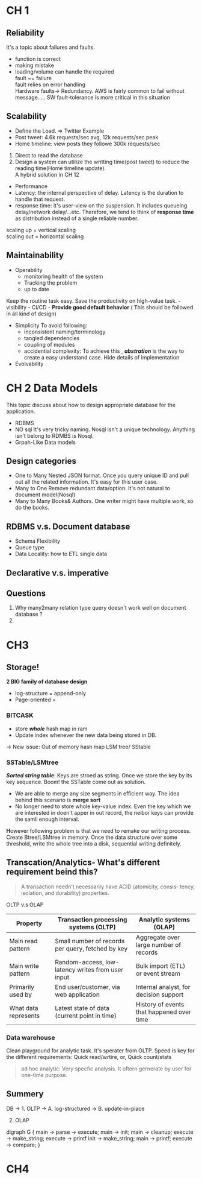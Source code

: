
# CH 1  

## Reliability  

It's a topic about failures and faults.  
- function is correct  
- making mistake  
- loading/volume can handle the required  
fault ~= failure  
fault relies on error handling  
Hardware faults-> Redundancy. AWS is fairly common to fail without message..... SW fault-tolerance is more critical in this situation  

## Scalability  
- Define the Load. => Twitter Example  
- Post tweet: 4.6k requests/sec avg, 12k requests/sec peak  
- Home timeline: view posts they followe 300k requests/sec  
1) Direct to read the database  
2) Design a system can utilize the writting time(post tweet) to reduce the reading time(Home timeline update).  
A hybrid solution in CH 12  
- Performance  
- Latency: the internal perspective of delay. Latency is the duration to handle that request.  
- response time: it's user-view on the suspension. It includes queueing delay/network delay/...etc. Therefore, we tend to think of **response time** as distribution instead of a single reliable number.  
  

scaling up = vertical scaling  
scaling out = horizontal scaling  
  

## Maintainability  

- Operability
	- monitoring health of the system
	- Tracking the problem
	- up to date

Keep the routine task easy. Save the productivity on high-value task. 
	- visibility
	- CI/CD
	- **Provide good default behavior** ( This should be followed in all kind of design)
- Simplicity
	To avoid following:
	- inconsistent naming/terminology
	- tangled dependencies
	- coupling of modules
	- accidential complexity: To achieve this , ***abstration*** is the way to create a easy understand case. Hide details of implementation
- Evolvability
# CH 2 Data Models
This topic discuss about how to design appropriate database for the application.

- RDBMS
- NO sql
	It's very tricky naming. Nosql isn't a unique technology. Anything isn't belong to RDMBS is Nosql.
- Grpah-Like Data models

## Design categories 
- One to Many
	Nested JSON format. Once you query unique ID and pull out all the related information. It's easy for this user case.
- Many to One
	Remove redundant data/option.  It's not natural to document model(Nosql)
- Many to Many
	Books& Authors. One writer might have multiple work, so do the books. 

## RDBMS v.s. Document database
- Schema Flexibility
- Queue type
- Data Locality: how to ETL single data

## Declarative v.s. imperative


## Questions
1. Why many2many relation type query doesn't work well on document database ?
2. 

# CH3
## Storage!
**2 BIG family of database design**
- log-structure = append-only
- Page-oriented = 
### BITCASK
- store ***whole*** hash map in ram
- Update index whenever the new data being stored in DB.

-> New issue: Out of memory hash map
LSM tree/ SStable
### SSTable/LSMtree
***Sorted string table***: Keys are stroed as string. Once we store the key by its key sequence. Boom! the SSTable come out as solution. 
- We are able to merge any size segments in efficient way. The idea behind this scenario is **merge sort**
- No longer need to store whole key-value index. Even the key which we are interested in doen't apper in out record, the neibor keys can provide the samll enough interval. 

  
**H**owever following problem is that we need to remake our writing process.  
Create Btree/LSMtree in memory. Once the data structure over some threshold, write the whole tree into a disk, sequential writing definitely.


## Transcation/Analytics- What's different requirement beind this?

> A transaction needn’t necessarily have ACID (atomicity, consis‐ tency,
> isolation, and durability) properties.

OLTP v.s OLAP

|  Property| Transaction processing systems (OLTP) |Analytic systems (OLAP)|
|--|--|--|
|  Main read pattern| Small number of records per query, fetched by key |Aggregate over large number of records|
|Main write pattern|Random-access, low-latency writes from user input|Bulk import (ETL) or event stream|
|Primarily used by|End user/customer, via web application|Internal analyst, for decision support|
|What data represents|Latest state of data (current point in time)|History of events that happened over time|

### Data warehouse
Clean playground for analytic task. It's sperater from OLTP. 
Speed is key for the different requirements: Quick read/wrtire, or, Quick count/stats

> ad hoc analytic:
> Very specfic analysis. It oftern gernerate by user for one-time purpose. 

## Summery
DB -> 1. OLTP  ->  A. log-structured
							-> B. update-in-place
			
2. OLAP

digraph G {
    main -> parse -> execute;
    main -> init;
    main -> cleanup;
    execute -> make_string;
    execute -> printf
    init -> make_string;
    main -> printf;
    execute -> compare;
}




# CH4
<!--stackedit_data:
eyJoaXN0b3J5IjpbMTI2Njg2NzMwNywxMjY2ODY3MzA3LDc0Mz
kwMDcyNCwxNTc4MTE3NDM0LC01NjU0MDg0NDQsLTI5MTAwMjUx
NCwxOTY4NDM3NDIyLC0xOTU1MTI4Nzc0LC00NjM2MDk5NzVdfQ
==
-->
